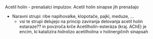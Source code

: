 Acetil holin - prenašalci impulzov. Acetil holin sinapse jih prenašajo

- Naravni strupi: ribe napihovalke, klopotače, pajki, meduze,  ...
	- vsi te strupi delujejo na princip zaviranja delovanja acetil holin estaraze?? in povzroča krče Acetílholín-esteráza (kraj. AChE) je encim, ki katalizira hidrolizo acetilholina v holinergičnih sinapsah